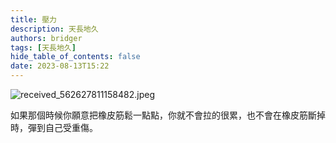 ```yaml
---
title: 壓力
description: 天長地久
authors: bridger
tags: [天長地久]
hide_table_of_contents: false
date: 2023-08-13T15:22
---
```



![received_562627811158482.jpeg](https://e.brid.pw/i/2023/08/13/p67jkl-2.webp)

<!-- truncate -->

如果那個時候你願意把橡皮筋鬆一點點，你就不會拉的很累，也不會在橡皮筋斷掉時，彈到自己受重傷。  